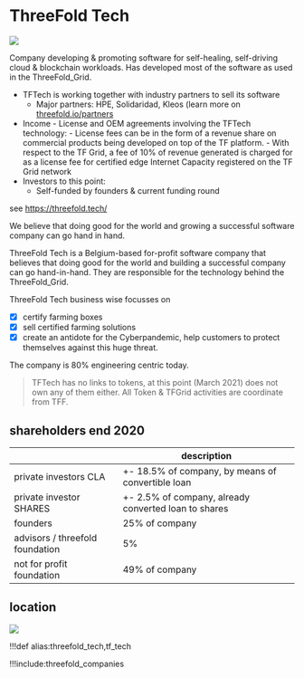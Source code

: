 # ThreeFold Tech

![](img/threefold_tech.jpg)

Company developing & promoting software for self-healing, self-driving cloud & blockchain workloads. Has developed most of the software as used in the ThreeFold_Grid.

- TFTech is working together with industry partners to sell its software
  - Major partners: HPE, Solidaridad, Kleos (learn more on [threefold.io/partners](https://threefold.io/partners)
- Income - License and OEM agreements involving the TFTech technology: - License fees can be in the form of a revenue share on commercial products being developed on top of the TF platform. - With respect to the TF Grid, a fee of 10% of revenue generated is charged
  for as a license fee for certified edge Internet Capacity registered on the TF Grid
  network
- Investors to this point:
  - Self-funded by founders & current funding round

see https://threefold.tech/

We believe that doing good for the world and growing a successful software company can go hand in hand.

ThreeFold Tech is a Belgium-based for-profit software company that believes that doing good for the world and building a successful company can go hand-in-hand. They are responsible for the technology behind the ThreeFold_Grid.

ThreeFold Tech business wise focusses on

- [X] certify farming boxes
- [X] sell certified farming solutions
- [X] create an antidote for the Cyberpandemic, help customers to protect themselves against this huge threat.

The company is 80% engineering centric today.

> TFTech has no links to tokens, at this point (March 2021) does not own any of them either. All Token & TFGrid activities are coordinate from TFF.


## shareholders end 2020

|                                 | description                                          |
| ------------------------------- | ---------------------------------------------------- |
| private investors CLA           | +- 18.5% of company, by means of convertible loan    |
| private investor SHARES         | +- 2.5% of company, already converted loan to shares |
| founders                        | 25% of company                                       |
| advisors / threefold foundation | 5%                                                   |
| not for profit foundation       | 49% of company                                       |


## location

![](img/threefold_tech_location.jpg)


!!!def alias:threefold_tech,tf_tech

!!!include:threefold_companies